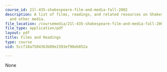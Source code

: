 ```yaml
---
course_id: 21l-435-shakespeare-film-and-media-fall-2002
description: A list of films, readings, and related resources on Shakespeare in film
  and other media.
file_location: /coursemedia/21l-435-shakespeare-film-and-media-fall-2002/5ccf18a7504363b89e2393ef90eb852a_f02filmreadings.pdf
file_type: application/pdf
layout: pdf
title: Films and Readings
type: course
uid: 5ccf18a7504363b89e2393ef90eb852a

---
```

None